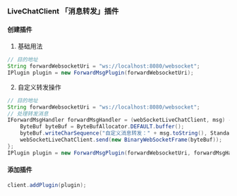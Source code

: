 ### LiveChatClient 「消息转发」插件

#### 创建插件

1. 基础用法

```java
// 目的地址
String forwardWebsocketUri = "ws://localhost:8080/websocket";
IPlugin plugin = new ForwardMsgPlugin(forwardWebsocketUri);
```

2. 自定义转发操作

```java
// 目的地址
String forwardWebsocketUri = "ws://localhost:8080/websocket";
// 处理转发消息
IForwardMsgHandler forwardMsgHandler = (webSocketLiveChatClient, msg) -> {
    ByteBuf byteBuf = ByteBufAllocator.DEFAULT.buffer();
    byteBuf.writeCharSequence("自定义消息转发：" + msg.toString(), StandardCharsets.UTF_8);
    webSocketLiveChatClient.send(new BinaryWebSocketFrame(byteBuf));
};
IPlugin plugin = new ForwardMsgPlugin(forwardWebsocketUri, forwardMsgHandler);
```

#### 添加插件

```java
client.addPlugin(plugin);
```